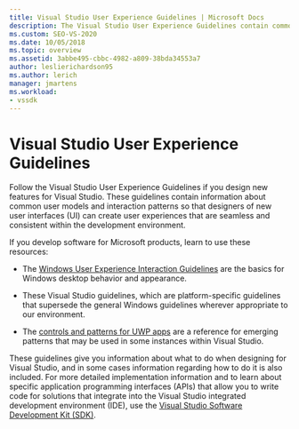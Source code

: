 ```yaml
---
title: Visual Studio User Experience Guidelines | Microsoft Docs
description: The Visual Studio User Experience Guidelines contain common user models and interaction patterns to help create consistent user experiences for new features.
ms.custom: SEO-VS-2020
ms.date: 10/05/2018
ms.topic: overview
ms.assetid: 3abbe495-cbbc-4982-a809-38bda34553a7
author: leslierichardson95
ms.author: lerich
manager: jmartens
ms.workload:
- vssdk
---
```

# Visual Studio User Experience Guidelines
Follow the Visual Studio User Experience Guidelines if you design new features for Visual Studio. These guidelines contain information about common user models and interaction patterns so that designers of new user interfaces (UI) can create user experiences that are seamless and consistent within the development environment.

If you develop software for Microsoft products, learn to use these resources:

- The [Windows User Experience Interaction Guidelines](/windows/win32/uxguide/guidelines) are the basics for Windows desktop behavior and appearance.

- These Visual Studio guidelines, which are platform-specific guidelines that supersede the general Windows guidelines wherever appropriate to our environment.

- The [controls and patterns for UWP apps](/windows/uwp/design/controls-and-patterns) are a reference for emerging patterns that may be used in some instances within Visual Studio.

These guidelines give you information about what to do when designing for Visual Studio, and in some cases information regarding how to do it is also included. For more detailed implementation information and to learn about specific application programming interfaces (APIs) that allow you to write code for solutions that integrate into the Visual Studio integrated development environment (IDE), use the [Visual Studio Software Development Kit (SDK)](../visual-studio-sdk.md).

